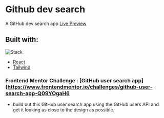 # Github dev search

A GitHub dev search app
[Live Preview](https://gh-dev-search.netlify.app/)

## Built with:

![Stack](https://skillicons.dev/icons?i=react,tailwind)

- [React](https://reactjs.org/)
- [Tailwind](https://tailwindcss.com/)

### Frontend Mentor Challenge : [GitHub user search app](https://www.frontendmentor.io/challenges/github-user-search-app-Q09YOgaH6

- build out this GitHub user search app using the GitHub users API and get it looking as close to the design as possible.
